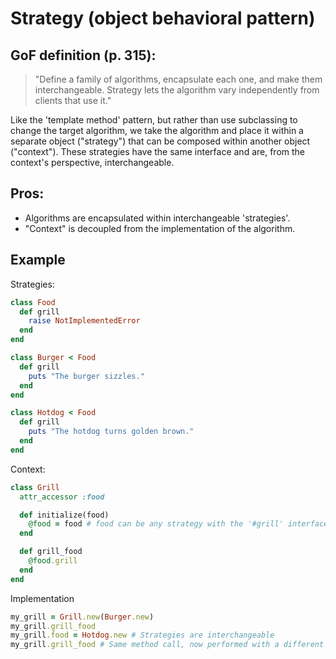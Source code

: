 # Strategy (object behavioral pattern)

## GoF definition (p. 315):

> "Define a family of algorithms, encapsulate each one, and make them interchangeable. Strategy lets the algorithm vary independently from clients that use it."

Like the 'template method' pattern, but rather than use subclassing to change the target algorithm, we take the algorithm and place it within a separate object ("strategy") that can be composed within another object ("context"). These strategies have the same interface and are, from the context's perspective, interchangeable.

## Pros:

* Algorithms are encapsulated within interchangeable 'strategies'.
* "Context" is decoupled from the implementation of the algorithm.

## Example

Strategies:

```ruby
class Food
  def grill
    raise NotImplementedError
  end
end

class Burger < Food
  def grill
    puts "The burger sizzles."
  end
end

class Hotdog < Food
  def grill
    puts "The hotdog turns golden brown."
  end
end
```

Context:

```ruby
class Grill
  attr_accessor :food

  def initialize(food)
    @food = food # food can be any strategy with the '#grill' interface
  end

  def grill_food
    @food.grill
  end
end
```

Implementation

```ruby
my_grill = Grill.new(Burger.new)
my_grill.grill_food
my_grill.food = Hotdog.new # Strategies are interchangeable
my_grill.grill_food # Same method call, now performed with a different strategy
```
